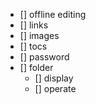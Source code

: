 - [] offline editing
- [] links
- [] images
- [] tocs
- [] password
- [] folder
  - [] display
  - [] operate
